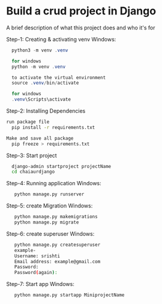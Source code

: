 # Build a crud project in Django

A brief description of what this project does and who it's for

Step-1: Creating & activating venv
  Windows:
  ```powershell
    python3 -m venv .venv

    for windows
    python -m venv .venv

    to activate the virtual environment
    source .venv/bin/activate

    for windows
    .venv\Scripts\activate
  ```

Step-2: Installing Dependencies
  ```bash
run package file
    pip install -r requirements.txt  

Make and save all package    
    pip freeze > requirements.txt
  ```

Step-3: Start project
  ```bash
    django-admin startproject projectName
    cd chaiaurdjango
  ```

Step-4: Running application
Windows:
```bash
   python manage.py runserver
```
Step-5: create Migration
Windows:
```bash
   python manage.py makemigrations
   python manage.py migrate
```
Step-6: create superuser
Windows:
```bash
   python manage.py createsuperuser
   example-
   Username: srishti
   Email address: example@gmail.com
   Password:
   Password(again):
```
Step-7: Start app
Windows:
```bash
   python manage.py startapp MiniprojectName
```

